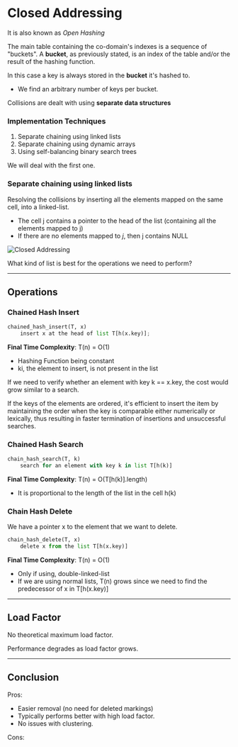 # Closed Addressing
It is also known as *Open Hashing*

The main table containing the co-domain's indexes is a sequence of "buckets".
A **bucket**, as previously stated, is an index of the table and/or the result of the hashing function.

In this case a key is always stored in the **bucket** it's hashed to.
* We find an arbitrary number of keys per bucket.

Collisions are dealt with using **separate data structures**

### Implementation Techniques
1. Separate chaining using linked lists 
2. Separate chaining using dynamic arrays 
3. Using self-balancing binary search trees

We will deal with the first one.

### Separate chaining using linked lists

Resolving the collisions by inserting all the elements mapped on the same cell,
into a linked-list.
* The cell j contains a pointer to the head of the list (containing all the elements mapped to j)
* If there are no elements mapped to *j*, then j contains NULL

![Closed Addressing](https://github.com/PayThePizzo/DataStrutucures-Algorithms/blob/main/Resources/ClosedAddressing.png?raw=TRUE)

What kind of list is best for the operations we need to perform? 

---

## Operations

### Chained Hash Insert

```python
chained_hash_insert(T, x)
    insert x at the head of list T[h(x.key)];
```
**Final Time Complexity**: T(n) = O(1)
* Hashing Function being constant 
* ki, the element to insert, is not present in the list

If we need to verify whether an element with key k == x.key, the cost would grow similar to a search.

If the keys of the elements are ordered, it's efficient to insert the item by maintaining the order when the 
key is comparable either numerically or lexically, thus resulting in faster termination of insertions and 
unsuccessful searches.

### Chained Hash Search

```python
chain_hash_search(T, k)
    search for an element with key k in list T[h(k)]
```
**Final Time Complexity**: T(n) = O(T[h(k)].length)
* It is proportional to the length of the list in the cell h(k)

### Chain Hash Delete 
We have a pointer x to the element that we want to delete.

```python
chain_hash_delete(T, x)
    delete x from the list T[h(x.key)]
```
**Final Time Complexity**: T(n) = O(1)
* Only if using, double-linked-list
* If we are using normal lists, T(n) grows since we need to find the predecessor of x in T[h(x.key)]

---

## Load Factor
No theoretical maximum load factor.

Performance degrades as load factor grows.

---

## Conclusion

Pros:
* Easier removal (no need for deleted markings)
* Typically performs better with high load factor. 
* No issues with clustering.

Cons: